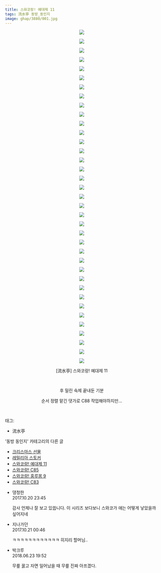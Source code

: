 ```yaml
---
title: 스와코랑! 예대제 11
tags: 流水亭 동방_동인지
image: ghap/3880/001.jpg
---
```

<div class="article">
<p style="text-align: center; clear: none; float: none;"><img src="{{ site.nasurl }}/ghap/3880/001.jpg"/></p>
<p style="text-align: center; clear: none; float: none;"><img src="{{ site.nasurl }}/ghap/3880/002.jpg"/></p>
<p style="text-align: center; clear: none; float: none;"><img src="{{ site.nasurl }}/ghap/3880/003.jpg"/></p>
<p style="text-align: center; clear: none; float: none;"><img src="{{ site.nasurl }}/ghap/3880/004.jpg"/></p>
<p style="text-align: center; clear: none; float: none;"><img src="{{ site.nasurl }}/ghap/3880/005.jpg"/></p>
<p style="text-align: center; clear: none; float: none;"><img src="{{ site.nasurl }}/ghap/3880/006.jpg"/></p>
<p style="text-align: center; clear: none; float: none;"><img src="{{ site.nasurl }}/ghap/3880/007.jpg"/></p>
<p style="text-align: center; clear: none; float: none;"><img src="{{ site.nasurl }}/ghap/3880/008.jpg"/></p>
<p style="text-align: center; clear: none; float: none;"><img src="{{ site.nasurl }}/ghap/3880/009.jpg"/></p>
<p style="text-align: center; clear: none; float: none;"><img src="{{ site.nasurl }}/ghap/3880/010.jpg"/></p>
<p style="text-align: center; clear: none; float: none;"><img src="{{ site.nasurl }}/ghap/3880/011.jpg"/></p>
<p style="text-align: center; clear: none; float: none;"><img src="{{ site.nasurl }}/ghap/3880/012.jpg"/></p>
<p style="text-align: center; clear: none; float: none;"><img src="{{ site.nasurl }}/ghap/3880/013.jpg"/></p>
<p style="text-align: center; clear: none; float: none;"><img src="{{ site.nasurl }}/ghap/3880/014.jpg"/></p>
<p style="text-align: center; clear: none; float: none;"><img src="{{ site.nasurl }}/ghap/3880/015.jpg"/></p>
<p style="text-align: center; clear: none; float: none;"><img src="{{ site.nasurl }}/ghap/3880/016.jpg"/></p>
<p style="text-align: center; clear: none; float: none;"><img src="{{ site.nasurl }}/ghap/3880/017.jpg"/></p>
<p style="text-align: center; clear: none; float: none;"><img src="{{ site.nasurl }}/ghap/3880/018.jpg"/></p>
<p style="text-align: center; clear: none; float: none;"><img src="{{ site.nasurl }}/ghap/3880/019.jpg"/></p>
<p style="text-align: center; clear: none; float: none;"><img src="{{ site.nasurl }}/ghap/3880/020.jpg"/></p>
<p style="text-align: center; clear: none; float: none;"><img src="{{ site.nasurl }}/ghap/3880/021.jpg"/></p>
<p style="text-align: center; clear: none; float: none;"><img src="{{ site.nasurl }}/ghap/3880/022.jpg"/></p>
<p style="text-align: center; clear: none; float: none;"><img src="{{ site.nasurl }}/ghap/3880/023.jpg"/></p>
<p style="text-align: center; clear: none; float: none;"><img src="{{ site.nasurl }}/ghap/3880/024.jpg"/></p>
<p style="text-align: center; clear: none; float: none;"><img src="{{ site.nasurl }}/ghap/3880/025.jpg"/></p>
<p style="text-align: center; clear: none; float: none;"><img src="{{ site.nasurl }}/ghap/3880/026.jpg"/></p>
<p style="text-align: center; clear: none; float: none;"><img src="{{ site.nasurl }}/ghap/3880/027.jpg"/></p>
<p style="text-align: center; clear: none; float: none;"><img src="{{ site.nasurl }}/ghap/3880/028.jpg"/></p>
<p style="text-align: center; clear: none; float: none;"><img src="{{ site.nasurl }}/ghap/3880/029.jpg"/></p>
<p style="text-align: center; clear: none; float: none;"><img src="{{ site.nasurl }}/ghap/3880/030.jpg"/></p>
<p style="text-align: center; clear: none; float: none;"><img src="{{ site.nasurl }}/ghap/3880/031.jpg"/></p>
<p style="text-align: center; clear: none; float: none;"><img src="{{ site.nasurl }}/ghap/3880/032.jpg"/></p>
<p style="text-align: center; clear: none; float: none;"><img src="{{ site.nasurl }}/ghap/3880/033.jpg"/></p>
<p style="text-align: center; clear: none; float: none;"><img src="{{ site.nasurl }}/ghap/3880/034.jpg"/></p>
<p style="text-align: center; clear: none; float: none;"><img src="{{ site.nasurl }}/ghap/3880/035.jpg"/></p>
<p style="text-align: center; clear: none; float: none;"><img src="{{ site.nasurl }}/ghap/3880/036.jpg"/></p>
<p style="text-align: center; clear: none; float: none;"><img src="{{ site.nasurl }}/ghap/3880/037.jpg"/></p>
<p style="text-align: center; clear: none; float: none;">[流水亭] 스와코랑! 예대제 11</p>
<p style="text-align: center; clear: none; float: none;"><br/></p>
<p style="text-align: center; clear: none; float: none;">후 밀린 숙제 끝내둔 기분</p>
<p style="text-align: center; clear: none; float: none;">순서 정렬 맡긴 댓가로 C88 작업해야하지만...</p>
<p><br/></p>
</div><div class="tagTrail">
<p>태그: </p>
<ul>
<li>流水亭</li>
</ul>
</div><div class="another">
<p>'동방 동인지' 카테고리의 다른 글</p>
<ul>
<li><a href="/2017-10-22-ghap_3885">크리스마스 선물</a></li>
<li><a href="/2017-10-22-ghap_3884">레밀리아 스토커</a></li>
<li><a href="/2017-10-19-ghap_3880">스와코랑! 예대제 11</a></li>
<li><a href="/2017-10-19-ghap_3879">스와코랑! C85</a></li>
<li><a href="/2017-10-19-ghap_3878">스와코랑! 홍루몽 9</a></li>
<li><a href="/2017-10-19-ghap_3877">스와코랑! C83</a></li>
</ul>
</div><div class="cb_module cb_fluid">
<div class="cb_wrt cb_profile">
<div class="comment">
<ul>
<li class="cb_thumb_off" id="comment15110547">
<div class="cb_comment_area">
<div class="cb_info_area">
<div class="cb_section">
<span class="cb_nick_name">댕청한</span>
</div>
<div class="cb_section">
<span class="cb_date">2017.10.20 23:45 </span>
</div>
</div>
<div class="cb_dsc_comment">
<p class="cb_dsc">
											감사 언제나 잘 보고 있씁니다. 이 시리즈 보다보니 스와코가 애는 어떻게 낳았을까 싶어지네
										</p>
</div>
</div></li>
<li class="cb_thumb_off" id="comment15110585">
<div class="cb_comment_area">
<div class="cb_info_area">
<div class="cb_section">
<span class="cb_nick_name">지나가던</span>
</div>
<div class="cb_section">
<span class="cb_date">2017.10.21 00:46 </span>
</div>
</div>
<div class="cb_dsc_comment">
<p class="cb_dsc">
											ㅋㅋㅋㅋㅋㅋㅋㅋㅋㅋㅋㅋ 히지리 할머님..
										</p>
</div>
</div></li>
<li class="cb_thumb_off" id="comment15275806">
<div class="cb_comment_area">
<div class="cb_info_area">
<div class="cb_section">
<span class="cb_nick_name">박크루</span>
</div>
<div class="cb_section">
<span class="cb_date">2018.06.23 19:52 </span>
</div>
</div>
<div class="cb_dsc_comment">
<p class="cb_dsc">
											무릎 꿇고 자면 일어났을 때 무릎 진짜 아프겠다.
										</p>
</div>
</div></li>
</ul>
</div>
</div><!-- commentList close -->
</div>